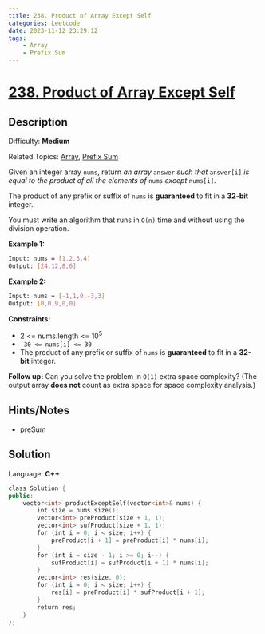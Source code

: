 ```yaml
---
title: 238. Product of Array Except Self
categories: Leetcode
date: 2023-11-12 23:29:12
tags:
    - Array
    - Prefix Sum
---
```


# [238\. Product of Array Except Self](https://leetcode.com/problems/product-of-array-except-self/)

## Description

Difficulty: **Medium**

Related Topics: [Array](https://leetcode.com/tag/https://leetcode.com/tag/array//), [Prefix Sum](https://leetcode.com/tag/https://leetcode.com/tag/prefix-sum//)

Given an integer array `nums`, return _an array_ `answer` _such that_ `answer[i]` _is equal to the product of all the elements of_ `nums` _except_ `nums[i]`.

The product of any prefix or suffix of `nums` is **guaranteed** to fit in a **32-bit** integer.

You must write an algorithm that runs in `O(n)` time and without using the division operation.

**Example 1:**

```bash
Input: nums = [1,2,3,4]
Output: [24,12,8,6]
```

**Example 2:**

```bash
Input: nums = [-1,1,0,-3,3]
Output: [0,0,9,0,0]
```

**Constraints:**

* 2 <= nums.length <= 10<sup>5</sup>
* `-30 <= nums[i] <= 30`
* The product of any prefix or suffix of `nums` is **guaranteed** to fit in a **32-bit** integer.

**Follow up:** Can you solve the problem in `O(1)` extra space complexity? (The output array **does not** count as extra space for space complexity analysis.)

## Hints/Notes

* preSum

## Solution

Language: **C++**

```C++
class Solution {
public:
    vector<int> productExceptSelf(vector<int>& nums) {
        int size = nums.size();
        vector<int> preProduct(size + 1, 1);
        vector<int> sufProduct(size + 1, 1);
        for (int i = 0; i < size; i++) {
            preProduct[i + 1] = preProduct[i] * nums[i];
        }
        for (int i = size - 1; i >= 0; i--) {
            sufProduct[i] = sufProduct[i + 1] * nums[i];
        }
        vector<int> res(size, 0);
        for (int i = 0; i < size; i++) {
            res[i] = preProduct[i] * sufProduct[i + 1];
        }
        return res;
    }
};
```
